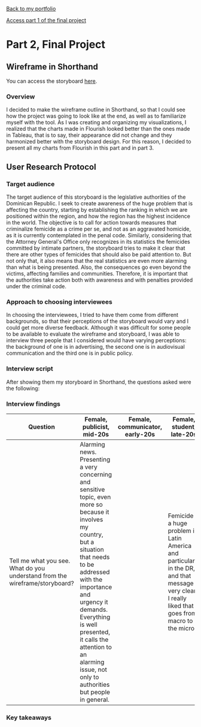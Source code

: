 [Back to my portfolio](/README.md)

[Access part 1 of the final project](/final_project_part1.md)


# Part 2, Final Project

## Wireframe in Shorthand

You can access the storyboard [here](https://preview.shorthand.com/o9sHPM63pOEIC9Er).

### Overview

I decided to make the wireframe outline in Shorthand, so that I could see how the project was going to look like at the end, as well as to familiarize myself with the tool. As I was creating and organizing my visualizations, I realized that the charts made in Flourish looked better than the ones made in Tableau, that is to say, their appearance did not change and they harmonized better with the storyboard design. For this reason, I decided to present all my charts from Flourish in this part and in part 3.

## User Research Protocol

### Target audience
The target audience of this storyboard is the legislative authorities of the Dominican Republic. I seek to create awareness of the huge problem that is affecting the country, starting by establishing the ranking in which we are positioned within the region, and how the region has the highest incidence in the world. The objective is to call for action towards measures that criminalize femicide as a crime per se, and not as an aggravated homicide, as it is currently contemplated in the penal code. Similarly, considering that the Attorney General's Office only recognizes in its statistics the femicides committed by intimate partners, the storyboard tries to make it clear that there are other types of femicides that should also be paid attention to. But not only that, it also means that the real statistics are even more alarming than what is being presented. Also, the consequences go even beyond the victims, affecting families and communities. Therefore, it is important that the authorities take action both with awareness and with penalties provided under the criminal code.

### Approach to choosing interviewees
In choosing the interviewees, I tried to have them come from different backgrounds, so that their perceptions of the storyboard would vary and I could get more diverse feedback. Although it was difficult for some people to be available to evaluate the wireframe and storyboard, I was able to interview three people that I considered would have varying perceptions: the background of one is in advertising, the second one is in audiovisual communication and the third one is in public policy. 

### Interview script
After showing them my storyboard in Shorthand, the questions asked were the following:


### Interview findings

| Question | Female, publicist, mid-20s | Female, communicator, early-20s | Female, student, late-20s |
| ----------- | -------------------------- | ------------------------------- | ------------------------- |
| Tell me what you see. What do you understand from the wireframe/storyboard? | Alarming news. Presenting a very concerning and sensitive topic, even more so because it involves my country, but a situation that needs to be addressed with the importance and urgency it demands. Everything is well presented, it calls the attention to an alarming issue, not only to authorities but people in general.|   | Femicide is a huge problem in Latin America and particularly in the DR, and that message is very clear. I really liked that it goes from macro to the micro |

### Key takeaways
